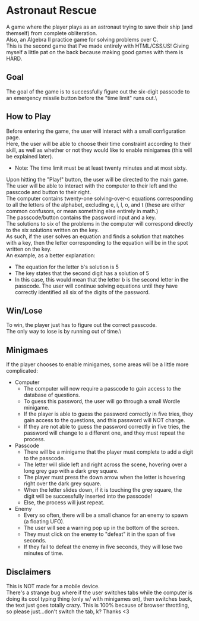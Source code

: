 # Astronaut Rescue
A game where the player plays as an astronaut trying to save their ship (and themself) from complete obliteration.\
Also, an Algebra II practice game for solving problems over C.\
This is the second game that I've made entirely with HTML/CSS/JS! Giving myself a little pat on the back because making good games with them is HARD.

## Goal
The goal of the game is to successfully figure out the six-digit passcode to an emergency missile button before the "time limit" runs out.\

## How to Play
Before entering the game, the user will interact with a small configuration page.\
Here, the user will be able to choose their time constraint according to their skill, as well as whether or not they would like to enable minigames (this will be explained later).
- Note: The time limit must be at least twenty minutes and at most sixty.

Upon hitting the "Play!" button, the user will be directed to the main game.\
The user will be able to interact with the computer to their left and the passcode and button to their right.\
The computer contains twenty-one solving-over-c equations corresponding to all the letters of the alphabet, excluding e, i, l, o, and t (these are either common confusors, or mean something else entirely in math.)\
The passcode/button contains the password input and a key.\
The solutions to six of the problems in the computer will correspond directly to the six solutions written on the key.\
As such, if the user solves an equation and finds a solution that matches with a key, then the letter corresponding to the equation will be in the spot written on the key.\
An example, as a better explanation:
- The equation for the letter b's solution is 5
- The key states that the second digit has a solution of 5
- In this case, this would mean that the letter b is the second letter in the passcode.
The user will continue solving equations until they have correctly identified all six of the digits of the password.

## Win/Lose
To win, the player just has to figure out the correct passcode.\
The only way to lose is by running out of time.\

## Minigmaes
If the player chooses to enable minigames, some areas will be a little more complicated:
- Computer
  - The computer will now require a passcode to gain access to the database of questions.
  - To guess this password, the user will go through a small Wordle minigame.
  - If the player is able to guess the password correctly in five tries, they gain access to the questions, and this password will NOT change.
  - If they are not able to guess the password correctly in five tries, the password will change to a different one, and they must repeat the process.
- Passcode
  - There will be a minigame that the player must complete to add a digit to the passcode.
  - The letter will slide left and right across the scene, hovering over a long grey gap with a dark grey square.
  - The player must press the down arrow when the letter is hovering right over the dark grey square.
  - When the letter slides down, if it is touching the grey square, the digit will be successfully inserted into the passcode!
  - Else, the process will just repeat.
- Enemy
  - Every so often, there will be a small chance for an enemy to spawn (a floating UFO).
  - The user will see a warning pop up in the bottom of the screen.
  - They must click on the enemy to "defeat" it in the span of five seconds.
  - If they fail to defeat the enemy in five seconds, they will lose two minutes of time.

## Disclaimers
This is NOT made for a mobile device.\
There's a strange bug where if the user switches tabs while the computer is doing its cool typing thing (only w/ with minigames on), then switches back, the text just goes totally crazy. This is 100% because of browser throttling, so please just...don't switch the tab, k? Thanks <3
